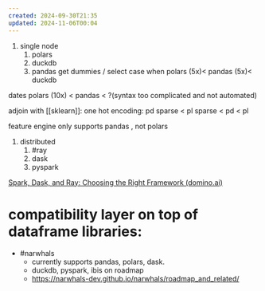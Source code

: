 ```yaml
---
created: 2024-09-30T21:35
updated: 2024-11-06T00:04
---
```


1. single node
	1. polars
	2. duckdb
	3. pandas
get dummies / select case when
	polars  (5x)< pandas (5x)< duckdb 

dates
	polars (10x) < pandas < ?(syntax too complicated and not automated)

adjoin with [[sklearn]]: 
	one hot encoding: 
		pd sparse < pl sparse < pd < pl

feature engine only supports pandas , not polars

1. distributed
	1. #ray
	2. dask
	3. pyspark

[Spark, Dask, and Ray: Choosing the Right Framework (domino.ai)](https://domino.ai/blog/spark-dask-ray-choosing-the-right-framework)


# compatibility layer on top of dataframe libraries:
- #narwhals
	- currently supports pandas, polars, dask. 
	- duckdb, pyspark, ibis on roadmap
	- https://narwhals-dev.github.io/narwhals/roadmap_and_related/